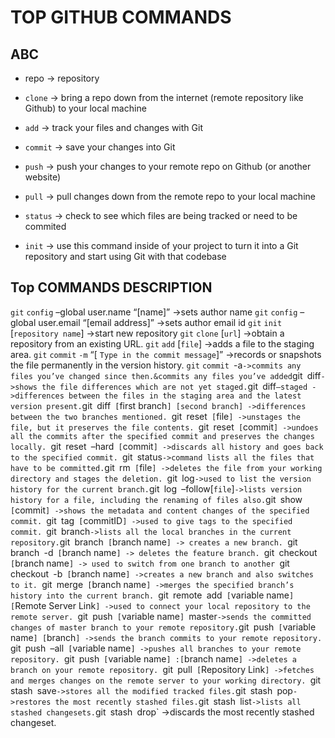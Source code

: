 # TOP GITHUB COMMANDS

## ABC

* repo -> repository
* `clone` -> bring a repo down from the internet (remote repository like Github) to your local machine
* `add` -> track your files and changes with Git
* `commit` -> save your changes into Git
* `push` -> push your changes to your remote repo on Github (or another website)
* `pull` -> pull changes down from the remote repo to your local machine

* `status` -> check to see which files are being tracked or need to be commited
* `init` -> use this command inside of your project to turn it into a Git repository and start using Git with that codebase

## Top COMMANDS DESCRIPTION

`git` `config` –global user.name “[name]” ->sets author name
`git` `config` –global user.email “[email address]” ->sets author email id
`git` `init` [`repository name`] ->start new repository
`git` `clone` [`url`] ->obtain a repository from an existing URL.
`git` `add` [`file`] ->adds a file to the staging area.
`git` `commit` `-m` “[ `Type in the commit message`]” ->records or snapshots the file permanently in the version history.
`git` `commit `-a` ->commits any files you’ve changed since then.&commits any files you’ve added
`git` `diff` ->shows the file differences which are not yet staged.
`git` `diff` –staged ->differences between the files in the staging area and the latest version present.
`git` `diff` [`first branch`] [second branch] ->differences between the two branches mentioned.
`git` `reset` [`file`] ->unstages the file, but it preserves the file contents.
`git` `reset` [`commit`] ->undoes all the commits after the specified commit and preserves the changes locally.
`git` `reset` `–hard` [`commit`] ->discards all history and goes back to the specified commit.
`git` `status` ->command lists all the files that have to be committed.
`git` `rm` [`file`] ->deletes the file from your working directory and stages the deletion.
`git` `log` ->used to list the version history for the current branch.
`git` `log` `–follow[`file`]` ->lists version history for a file, including the renaming of files also.
`git` `show` [`commit`] ->shows the metadata and content changes of the specified commit.
`git` `tag` [`commitID`] ->used to give tags to the specified commit.
`git` `branch` ->lists all the local branches in the current repository.
`git` `branch` [`branch name`] -> creates a new branch.
`git` `branch` `-d` [`branch name`] -> deletes the feature branch.
`git` `checkout` [`branch name`] -> used to switch from one branch to another
`git` `checkout` `-b` [`branch name`] ->creates a new branch and also switches to it.
`git` `merge` [`branch name`] ->merges the specified branch’s history into the current branch.
`git` `remote` `add` [`variable name`] [`Remote Server Link`] ->used to connect your local repository to the remote server.
`git` `push` [`variable name`] `master` ->sends the committed changes of master branch to your remote repository.
`git` `push` [`variable name`] [`branch`] ->sends the branch commits to your remote repository.
`git` `push` `–all` [`variable name`] ->pushes all branches to your remote repository.
`git` `push` [`variable name`] :[`branch name`] ->deletes a branch on your remote repository.
`git` `pull` [`Repository Link`] ->fetches and merges changes on the remote server to your working directory.
`git` `stash` `save` ->stores all the modified tracked files.
`git` `stash` `pop` ->restores the most recently stashed files.
`git` `stash` `list` ->lists all stashed changesets.
`git` `stash` `drop` ->discards the most recently stashed changeset.
